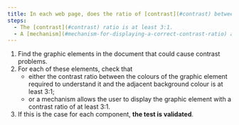 ```yaml
---
title: In each web page, does the ratio of [contrast](#contrast) between the different colours making up a [graphic element](#graphic-element), when they are necessary for its understanding, and the [adjacent background colour](#colour-background-contiguous-and-contiguous-colour), meet one of these conditions (excluding special cases)?
steps:
  - The [contrast](#contrast) ratio is at least 3:1.
  - A [mechanism](#mechanism-for-displaying-a-correct-contrast-ratio) allows a [contrast](#contrast) ratio of 3:1, at least.
---
```


1. Find the graphic elements in the document that could cause contrast problems.
2. For each of these elements, check that
   - either the contrast ratio between the colours of the graphic element required to understand it and the adjacent background colour is at least 3:1;
   - or a mechanism allows the user to display the graphic element with a contrast ratio of at least 3:1.
3. If this is the case for each component, **the test is validated**.
